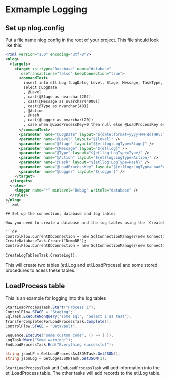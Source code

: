 # Exmample Logging 

## Set up nlog.config

Put a file name nlog.config in the root of your project. This file should look like this:

```xml
<?xml version="1.0" encoding="utf-8"?>
<nlog>
  <targets>
    <target xsi:type="Database" name="database"
       useTransactions="false" keepConnection="true">
      <commandText>
        insert into etl.Log (LogDate, Level, Stage, Message, TaskType, TaskAction, TaskHash, Source, LoadProcessKey)
        select @LogDate
        , @Level
        , cast(@Stage as nvarchar(20))
        , cast(@Message as nvarchar(4000))
        , cast(@Type as nvarchar(40))
        , @Action
        , @Hash
        , cast(@Logger as nvarchar(20))
        , case when @LoadProcessKey=0 then null else @LoadProcessKey end
      </commandText>
      <parameter name="@LogDate" layout="${date:format=yyyy-MM-ddTHH\:mm\:ss.fff}" />
      <parameter name="@Level" layout="${level}" />
      <parameter name="@Stage" layout="${etllog:LogType=Stage}" />
      <parameter name="@Message" layout="${etllog}" />
      <parameter name="@Type" layout="${etllog:LogType=Type}" />
      <parameter name="@Action" layout="${etllog:LogType=Action}" />
      <parameter name="@Hash" layout="${etllog:LogType=Hash}" />
      <parameter name="@LoadProcessKey" layout="${etllog:LogType=LoadProcessKey}" />
      <parameter name="@Logger" layout="${logger}" />
    </target>
  </targets>
  <rules>
    <logger name="*" minlevel="Debug" writeTo="database" />
  </rules>
</nlog>
```xml

## Set up the connection, database and log tables

Now you need to create a database and the log tables using the `CreateLogTablesTask`.

```C#
ControlFlow.CurrentDbConnection = new SqlConnectionManager(new ConnectionString("Data Source=.;Integrated Security=SSPI;"));
CreateDatabaseTask.Create("DemoDB");
ControlFlow.CurrentDbConnection = new SqlConnectionManager(new ConnectionString("Data Source=.;Integrated Security=SSPI;Initial Catalog=DemoDB;"));
            
CreateLogTablesTask.CreateLog();
```

This will create two tables (etl.Log and etl.LoadProcess) and some stored procedures to acess these tables. 

## LoadProcess table

This is an example for logging into the log tables

```C#
StartLoadProcessTask.Start("Process 1");
ControlFlow.STAGE = "Staging";
SqlTask.ExecuteNonQuery("some sql", "Select 1 as test");
TransferCompletedForLoadProcessTask.Complete();
ControlFlow.STAGE = "DataVault";

Sequence.Execute("some custom code", () => { });
LogTask.Warn("Some warning!");
EndLoadProcessTask.End("Everything successful");

string jsonLP = GetLoadProcessAsJSONTask.GetJSON();
string jsonLog = GetLogAsJSONTask.GetJSON(1);            
```

`StartLoadProcessTask` and `EndLoadProcessTask` will add information into the etl.LoadProcess table. The other tasks will add records to the etl.Log table.
